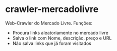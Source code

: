 # crawler-mercadolivre

Web-Crawler do Mercado Livre. Funções:
- Procura links aleatoriamente no mercado livre
- Salva o link com Nome, descrição, preço e URL
- Não salva links que já foram visitados

